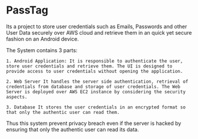# PassTag

Its a project to store user credentials such as Emails, Passwords and other User Data securely over AWS cloud and retrieve them in an quick yet secure fashion on an Android device.

The System contains 3 parts:

    1. Android Application: It is responsible to authenticate the user, store user credentials and retrieve them. The UI is designed to provide access to user credentials without opening the application.

    2. Web Server It handles the server side authentication, retrieval of credentials from database and storage of user credentials. The Web Server is deployed over AWS EC2 instance by considering the security aspects.

    3. Database It stores the user credentials in an encrypted format so that only the authentic user can read them.

Thus this system prevent privacy breach even if the server is hacked by ensuring that only the authentic user can read its data.